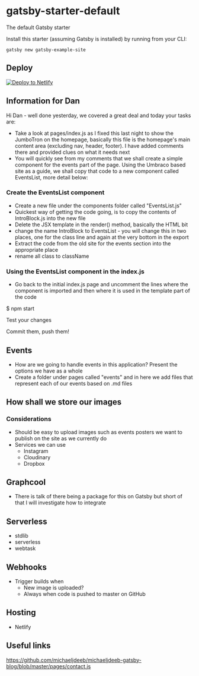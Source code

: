 # gatsby-starter-default
The default Gatsby starter

Install this starter (assuming Gatsby is installed) by running from your CLI:
```
gatsby new gatsby-example-site
```
## Deploy

[![Deploy to Netlify](https://www.netlify.com/img/deploy/button.svg)](https://app.netlify.com/start/deploy?repository=https://github.com/gatsbyjs/gatsby-starter-default)







## Information for Dan

Hi Dan - well done yesterday, we covered a great deal and today your tasks are:

- Take a look at pages/index.js as I fixed this last night to show the JumboTron on the homepage, basically this file is the homepage's main content area (excluding nav, header, footer). I have added comments there and provided clues on what it needs next
- You will quickly see from my comments that we shall create a simple component for the events part of the page. Using the Umbraco based site as a guide, we shall copy that code to a new component called EventsList, more detail below:

### Create the EventsList component

- Create a new file under the components folder called "EventsList.js"
- Quickest way of getting the code going, is to copy the contents of IntroBlock.js into the new file
- Delete the JSX template in the render() method, basically the HTML bit
- change the name IntroBlock to EventsList - you will change this in two places, one for the class line and again at the very bottom in the export
- Extract the code from the old site for the events section into the appropriate place
- rename all class to className

### Using the EventsList component in the index.js

- Go back to the initial index.js page and uncomment the lines where the component is imported and then where it is used in the template part of the code

$ npm start

Test your changes

Commit them, push them!



## Events

- How are we going to handle events in this application? Present the options we have as a whole
- Create a folder under pages called "events" and in here we add files that represent each of our events based on .md files


## How shall we store our images

### Considerations

- Should be easy to upload images such as events posters we want to publish on the site as we currently do
- Services we can use
  - Instagram
  - Cloudinary
  - Dropbox

## Graphcool

- There is talk of there being a package for this on Gatsby but short of that I will investigate how to integrate

## Serverless

- stdlib
- serverless
- webtask 



## Webhooks

- Trigger builds when
  - New image is uploaded?
  - Always when code is pushed to master on GitHub

## Hosting 

- Netlify

## Useful links

https://github.com/michaeljdeeb/michaeljdeeb-gatsby-blog/blob/master/pages/contact.js
